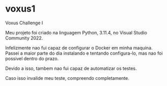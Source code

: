 # voxus1
Voxus Challenge I

Meu projeto foi criado na linguagem Python, 3.11.4, no Visual Studio Community 2022.

Infelizmente nao fui capaz de configurar o Docker em minha maquina. Passei a maior parte do dia instalando e tentando configura-lo, mas nao foi possivel dentro do prazo.

Devido a isso, tambem nao fui capaz de automatizar os testes.

Caso isso invalide meu teste, compreendo completamente.
